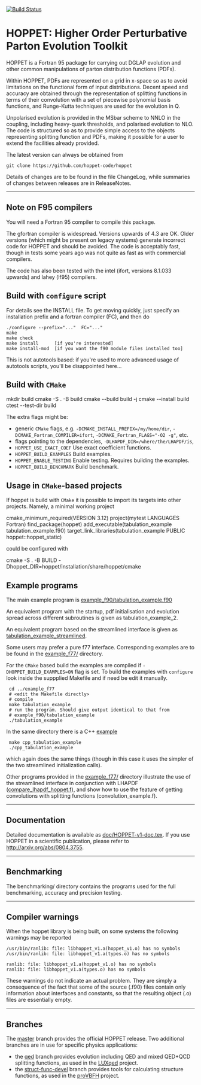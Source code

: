 [![Build
Status](https://img.shields.io/github/actions/workflow/status/hoppet-code/hoppet/CI.yml?label=build&logo=github&style=flat-square)](https://github.com/hoppet-code/hoppet/actions/workflows/CI.yml)

HOPPET: Higher Order Perturbative Parton Evolution Toolkit
==========================================================

HOPPET is a Fortran 95 package for carrying out DGLAP evolution and
other common manipulations of parton distribution functions (PDFs).

Within HOPPET, PDFs are represented on a grid in x-space so as to
avoid limitations on the functional form of input
distributions. Decent speed and accuracy are obtained through the
representation of splitting functions in terms of their convolution
with a set of piecewise polynomial basis functions, and Runge-Kutta
techniques are used for the evolution in Q.

Unpolarised evolution is provided in the MSbar scheme to NNLO in the
coupling, including heavy-quark thresholds, and polarised evolution to
NLO. The code is structured so as to provide simple access to the
objects representing splitting function and PDFs, making it possible
for a user to extend the facilities already provided.

The latest version can always be obtained from

    git clone https://github.com/hoppet-code/hoppet

Details of changes are to be found in the file ChangeLog, while
summaries of changes between releases are in ReleaseNotes.


----------------------------------------------------------------------
Note on F95 compilers
-------------

You will need a Fortran 95 compiler to compile this package. 

The gfortran compiler is widespread. Versions upwards of 4.3 are
OK. Older versions (which might be present on legacy systems) generate
incorrect code for HOPPET and should be avoided. The code is
acceptably fast, though in tests some years ago was not quite as fast
as with commercial compilers.

The code has also been tested with the intel (ifort, versions 8.1.033
upwards) and lahey (lf95) compilers.

Build with `configure` script
-----------------------------
For details see the INSTALL file. To get moving quickly, just specify
an installation prefix and a fortran compiler (FC), and then do

    ./configure --prefix="..."  FC="..."
    make 
    make check
    make install      [if you're interested]
    make install-mod  [if you want the f90 module files installed too]

This is not autotools based: if you're used to more advanced usage of
autotools scripts, you'll be disappointed here...

Build with `CMake`
------------------

   mkdir build
   cmake -S . -B build <extra flags>
   cmake --build  build -j 
   cmake --install build
   ctest --test-dir build

The extra flags might be:
- generic `CMake` flags, e.g. `-DCMAKE_INSTALL_PREFIX=/my/home/dir`, `-DCMAKE_Fortran_COMPILER=ifort`, `-DCMAKE_Fortran_FLAGS="-O2 -g"`, etc.
- flags pointing to the dependencies, `-DLHAPDF_DIR=/where/the/LHAPDF/is`,
- `HOPPET_USE_EXACT_COEF`    Use exact coefficient functions.
- `HOPPET_BUILD_EXAMPLES`    Build examples.
- `HOPPET_ENABLE_TESTING`    Enable testing. Requires building the examples.
- `HOPPET_BUILD_BENCHMARK`   Build benchmark.

Usage in `CMake`-based projects
-------------------------------
If hoppet is build with `CMake` it is possible to import its targets into other projects.
Namely, a minimal working project 

   cmake_minimum_required(VERSION 3.12)
   project(mytest LANGUAGES Fortran)
   find_package(hoppet)
   add_executable(tabulation_example tabulation_example.f90)
   target_link_libraries(tabulation_example PUBLIC hoppet::hoppet_static)

could be configured with 

   cmake -S . -B BUILD -Dhoppet_DIR=hoppet/installation/share/hoppet/cmake


Example programs
----------------

The main example program is
[example_f90/tabulation_example.f90](example_f90/tabulation_example.f90)

An equivalent program with the startup, pdf initialisation and
evolution spread across different subroutines is given as
tabulation_example_2.

An equivalent program based on the streamlined interface is given as
[tabulation_example_streamlined](example_f90/tabulation_example_streamlined.f90).

Some users may prefer a pure f77 interface. Corresponding examples are
to be found in the [example_f77/](example_f77) directory. 

For the `CMake` based build the examples are compiled  if 
`-DHOPPET_BUILD_EXAMPLES=ON` flag is set. To build the examples with 
`configure` look inside the suppplied Makefile and if need be edit it manually.

     cd ../example_f77
     # <edit the Makefile directly>
     # compile
     make tabulation_example
     # run the program. Should give output identical to that from
     # example_f90/tabulation_example
     ./tabulation_example

In the same directory there is a C++ [example](example_f77/cpp_tabulation_example.cc)

     make cpp_tabulation_example
     ./cpp_tabulation_example

which again does the same things (though in this case it uses the
simpler of the two streamlined initialization calls).

Other programs provided in the [example_f77/](example_f77) directory
illustrate the use of the streamlined interface in conjunction with
LHAPDF ([compare_lhapdf_hoppet.f](example_f77/compare_lhapdf_hoppet.f)),
and show how to use the feature of getting convolutions with splitting
functions (convolution_example.f).

----------------------------------------------------------------------
Documentation
-------------

Detailed documentation is available as
[doc/HOPPET-v1-doc.tex](doc/HOPPET-v1-doc.tex). If you use HOPPET in a
scientific publication, please refer to
http://arxiv.org/abs/0804.3755. 


----------------------------------------------------------------------
Benchmarking
------------

The benchmarking/ directory contains the programs used for the full
benchmarking, accuracy and precision testing. 


----------------------------------------------------------------------
Compiler warnings
-----------------

When the hoppet library is being built, on some systems the following
warnings may be reported 

    /usr/bin/ranlib: file: libhoppet_v1.a(hoppet_v1.o) has no symbols
    /usr/bin/ranlib: file: libhoppet_v1.a(types.o) has no symbols
    
    ranlib: file: libhoppet_v1.a(hoppet_v1.o) has no symbols
    ranlib: file: libhoppet_v1.a(types.o) has no symbols

These warnings do not indicate an actual problem. They are simply a
consequence of the fact that some of the source (.f90) files contain
only information about interfaces and constants, so that the resulting
object (.o) files are essentially empty.

----------------------------------------------------------------------
Branches
--------

The [master](https://github.com/gavinsalam/hoppet/tree/master) branch
provides the official HOPPET release. Two additional branches are in use
for specific physics applications:

- the [qed](https://github.com/gavinsalam/hoppet/tree/qed) branch
  provides evolution including QED and mixed QED+QCD splitting
  functions, as used in the [LUXqed](http://luxqed.web.cern.ch/luxqed/)
  project. 
- the
  [struct-func-devel](https://github.com/gavinsalam/hoppet/tree/struct-func-devel)
  branch provides tools for calculating structure functions, as used in the
  [proVBFH](https://provbfh.hepforge.org/) project.

